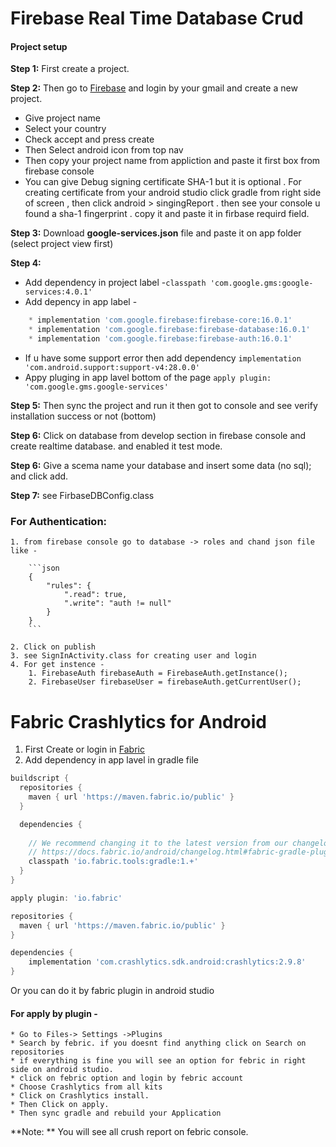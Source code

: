 # Firebase Real Time Database Crud

#### Project setup
**Step 1:** First create a project.

**Step 2:** Then go to [Firebase](https://firebase.google.com/) and login by your gmail and create a new project.
* Give project name
* Select your country
* Check accept and press create
* Then Select android icon from top nav
* Then copy your project name from appliction and paste it first box from firebase console
* You can give Debug signing certificate SHA-1 but it is optional . For creating certificate from your android studio click gradle from right side of screen , then click android > 	  singingReport . then see your console u found a sha-1 fingerprint . copy it and paste it in firbase requird field.

**Step 3:** Download **google-services.json** file and paste it on app folder (select project view first)

**Step 4:**
* Add dependency in project label -``` classpath 'com.google.gms:google-services:4.0.1' ```
* Add depency in app label - 
```gradle 
 	* implementation 'com.google.firebase:firebase-core:16.0.1'
    * implementation 'com.google.firebase:firebase-database:16.0.1'
    * implementation 'com.google.firebase:firebase-auth:16.0.1'
```
* If u have some support error then add dependency ``` implementation 'com.android.support:support-v4:28.0.0' ```
*  Appy pluging in app lavel bottom of the page ``` apply plugin: 'com.google.gms.google-services' ```
 
**Step 5:** Then sync the project and run it then got to console and see verify installation success or not (bottom)

**Step 6:** Click on database from develop section in firebase console and create realtime database. and enabled it test mode.

**Step 6:** Give a scema name your database and insert some data (no sql); and click add.

**Step 7:** see FirbaseDBConfig.class 

### For Authentication:

	1. from firebase console go to database -> roles and chand json file like -
	
    	```json
    	{
  		 	"rules": {
    			".read": true,
    			".write": "auth != null"
  			}
		}
		```
        
	2. Click on publish
    3. see SignInActivity.class for creating user and login
    4. For get instence - 
    	1. FirebaseAuth firebaseAuth = FirebaseAuth.getInstance();
        2. FirebaseUser firebaseUser = firebaseAuth.getCurrentUser(); 	
    

# Fabric Crashlytics for Android

1. First Create or login in [Fabric](https://get.fabric.io/)
2. Add dependency in app lavel in gradle file

```gradle
buildscript {
  repositories {
    maven { url 'https://maven.fabric.io/public' }
  }

  dependencies {
   
    // We recommend changing it to the latest version from our changelog:
    // https://docs.fabric.io/android/changelog.html#fabric-gradle-plugin
    classpath 'io.fabric.tools:gradle:1.+'
  }
}

apply plugin: 'io.fabric'

repositories {
  maven { url 'https://maven.fabric.io/public' }
}

dependencies {
	implementation 'com.crashlytics.sdk.android:crashlytics:2.9.8'
}
```

Or you can do it by fabric plugin in android studio

#### For apply by plugin - 

	* Go to Files-> Settings ->Plugins
	* Search by febric. if you doesnt find anything click on Search on repositories
	* if everything is fine you will see an option for febric in right side on android studio.
	* click on febric option and login by febric account
	* Choose Crashlytics from all kits
	* Click on Crashlytics install.
	* Then Click on apply.
	* Then sync gradle and rebuild your Application
	
 **Note: ** You will see all crush report on febric console.